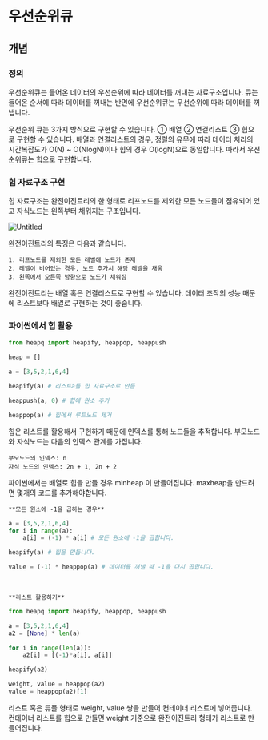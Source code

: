 # 우선순위큐

## 개념
### 정의

우선순위큐는 들어온 데이터의 우선순위에 따라 데이터를 꺼내는 자료구조입니다. 큐는 들어온 순서에 따라 데이터를 꺼내는 반면에 우선순위큐는 우선순위에 따라 데이터를 꺼냅니다.

우선순위 큐는 3가지 방식으로 구현할 수 있습니다. ① 배열 ② 연결리스트 ③ 힙으로 구현할 수 있습니다. 배열과 연결리스트의 경우, 정렬의 유무에 따라 데이터 처리의 시간복잡도가 O(N) ~ O(NlogN)이나 힙의 경우 O(logN)으로 동일합니다. 따라서 우선순위큐는 힙으로 구현합니다.

### 힙 자료구조 구현

힙 자료구조는 완전이진트리의 한 형태로 리프노드를 제외한 모든 노드들이 점유되어 있고 자식노드는 왼쪽부터 채워지는 구조입니다. 

![Untitled](https://prod-files-secure.s3.us-west-2.amazonaws.com/464f9f97-9358-4c41-be47-0e6717ae78a0/3944f1ad-7511-48a1-b69d-71e9a455bcfe/Untitled.png)

완전이진트리의 특징은 다음과 같습니다.

```
1. 리프노드를 제외한 모든 레벨에 노드가 존재
2. 레벨이 비어있는 경우, 노드 추가시 해당 레벨을 채움
3. 왼쪽에서 오른쪽 방향으로 노드가 채워짐
```

완전이진트리는 배열 혹은 연결리스트로 구현할 수 있습니다. 데이터 조작의 성능 때문에 리스트보다 배열로 구현하는 것이 좋습니다. 

### 파이썬에서 힙 활용

```python
from heapq import heapify, heappop, heappush

heap = []

a = [3,5,2,1,6,4]

heapify(a) # 리스트a를 힙 자료구조로 만듬

heappush(a, 0) # 힙에 원소 추가

heappop(a) # 힙에서 루트노드 제거
```

힙은 리스트를 활용해서 구현하기 때문에 인덱스를 통해 노드들을 추적합니다. 부모노드와 자식노드는 다음의 인덱스 관계를 가집니다.

```
부모노드의 인덱스: n
자식 노드의 인덱스: 2n + 1, 2n + 2
```

파이썬에서는 배열로 힙을 만들 경우 minheap 이 만들어집니다. maxheap을 만드려면 몇개의 코드를 추가해야합니다.

`**모든 원소에 -1을 곱하는 경우**`

```python
a = [3,5,2,1,6,4]
for i in range(a):
	a[i] = (-1) * a[i] # 모든 원소에 -1을 곱합니다.

heapify(a) # 힙을 만듭니다.

value = (-1) * heappop(a) # 데이터를 꺼낼 때 -1을 다시 곱합니다.

	
```

`**리스트 활용하기**`

```python
from heapq import heapify, heappop, heappush

a = [3,5,2,1,6,4]
a2 = [None] * len(a)

for i in range(len(a)):
	a2[i] = [(-1)*a[i], a[i]]

heapify(a2)

weight, value = heappop(a2) 
value = heappop(a2)[1]
```

리스트 혹은 튜플 형태로 weight, value 쌍을 만들어 컨테이너 리스트에 넣어줍니다. 컨테이너 리스트를 힙으로 만들면 weight 기준으로 완전이진트리 형태가 리스트로 만들어집니다.